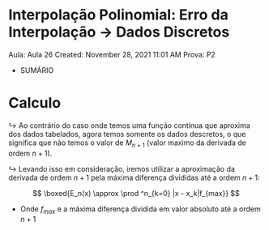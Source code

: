 # Interpolação Polinomial:  Erro da Interpolação → Dados Discretos

Aula: Aula 26
Created: November 28, 2021 11:01 AM
Prova: P2

- SUMÁRIO

# Calculo

$\hookrightarrow$ Ao contrário do caso onde temos uma função contínua que aproxima dos dados tabelados, agora temos somente os dados descretos, o que significa que não temos o valor de $M_{n+1}$ (valor maximo da derivada de ordem $n+1$).

$\hookrightarrow$ Levando isso em consideração, iremos utilizar a aproximação da derivada de ordem $n+1$ pela máxima diferença divididas até a ordem $n+1$:

$$
\boxed{E_n(x) \approx \prod ^n_{k=0} |x - x_k|f_{max}}
$$

- Onde $f_{max}$ e a máxima diferença dividida em valor absoluto até a ordem $n+1$